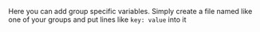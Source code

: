 Here you can add group specific variables. Simply create a file named like one of your groups and put lines like `key: value` into it